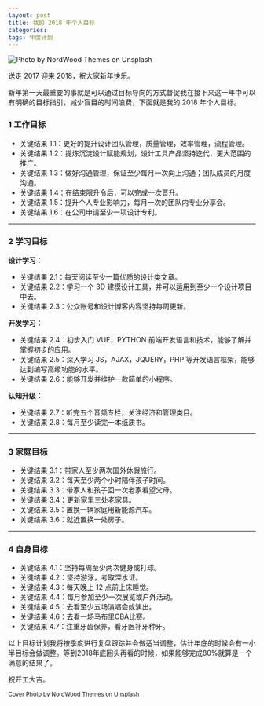 ```yaml
---
layout: post
title: 我的 2018 年个人目标
categories:
tags: 年度计划
---
```


<div class="post-cover"><img src="{{ "/" | relative_url }}assets/img_post/nordwood-themes-467442.jpg" title="Photo by NordWood Themes on Unsplash"></div>

送走 2017 迎来 2018，祝大家新年快乐。

新年第一天最重要的事就是可以通过目标导向的方式督促我在接下来这一年中可以有明确的目标指引，减少盲目的时间浪费，下面就是我的 2018 年个人目标。

### 1 工作目标

- 关键结果 1.1：更好的提升设计团队管理，质量管理，效率管理，流程管理。
- 关键结果 1.2：提炼沉淀设计赋能规划，设计工具产品坚持迭代，更大范围的推广。
- 关键结果 1.3：做好沟通管理，保证至少每月一次向上沟通；团队成员的月度沟通。
- 关键结果 1.4：在结束限升令后，可以完成一次晋升。
- 关键结果 1.5：提升个人专业影响力，每月一次的团队内专业分享会。
- 关键结果 1.6：在公司申请至少一项设计专利。

----

### 2 学习目标

**设计学习：**

- 关键结果 2.1：每天阅读至少一篇优质的设计类文章。
- 关键结果 2.2：学习一个 3D 建模设计工具，并可以运用到至少一个设计项目中去。
- 关键结果 2.3：公众账号和设计博客内容坚持每周更新。

**开发学习：**

- 关键结果 2.4：初步入门 VUE，PYTHON 前端开发语言和技术，能够了解并掌握初步的应用。
- 关键结果 2.5：深入学习 JS，AJAX，JQUERY，PHP 等开发语言框架，能够达到编写高级功能的水平。
- 关键结果 2.6：能够开发并维护一款简单的小程序。

**认知升级：**

- 关键结果 2.7：听完五个音频专栏，关注经济和管理类目。
- 关键结果 2.8：每月至少读完一本纸质书。

----

### 3 家庭目标

- 关键结果 3.1：带家人至少两次国外休假旅行。
- 关键结果 3.2：每天至少两个小时陪伴孩子时间。
- 关键结果 3.3：带家人和孩子回一次老家看望父母。
- 关键结果 3.4：更新家里三处老家具。
- 关键结果 3.5：置换一辆家庭用新能源汽车。
- 关键结果 3.6：就近置换一处房子。

----

### 4 自身目标

- 关键结果 4.1：坚持每周至少两次健身或打球。
- 关键结果 4.2：坚持游泳，考取深水证。
- 关键结果 4.3：每天晚上 12 点前上床睡觉。
- 关键结果 4.4：每月参加至少一次展览或户外活动。
- 关键结果 4.5：去看至少五场演唱会或演出。
- 关键结果 4.6：去看一场马布里CBA比赛。
- 关键结果 4.7：注重牙齿保养，看牙医补牙种牙。


以上目标计划我将按季度进行复盘跟踪并会做适当调整，估计年底的时候会有一小半目标会做调整。等到2018年底回头再看的时候，如果能够完成80%就算是一个满意的结果了。

祝开工大吉。


<small>Cover Photo by NordWood Themes on Unsplash</small>
